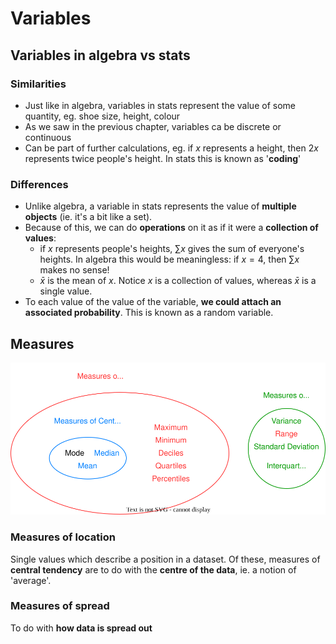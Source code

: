 # Variables

## Variables in algebra vs stats
### Similarities
- Just like in algebra, variables in stats represent the value of some quantity, eg. shoe size, height, colour
- As we saw in the previous chapter, variables ca be discrete or continuous
- Can be part of further calculations, eg. if $x$ represents a height, then $2x$ represents twice people's height. In stats this is known  as '**coding**'

### Differences
- Unlike algebra, a variable in stats represents the value of **multiple objects** (ie. it's a bit like a set).
- Because of this, we can do **operations** on it as if it were a **collection of values**:
    * if $x$ represents people's heights, $\sum x$ gives the sum of everyone's heights. In algebra this would be meaningless: if $x = 4$, then $\sum x$ makes no sense!
    * $\bar{x}$ is the mean of $x$. Notice $x$ is a collection of values, whereas $\bar{x}$ is a single value.
- To each value of the value of the variable, **we could attach an associated probability**. This is known as a random variable.

## Measures
![Diagram of measures](./../../Images/measures_stats.drawio.svg)
### Measures of location
Single values which describe a position in a dataset.
Of these, measures of **central tendency** are to do with the **centre of the data**, ie. a notion of 'average'.  
### Measures of spread
To do with **how data is spread out**